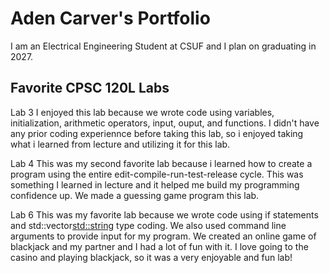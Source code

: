 
# Aden Carver's Portfolio 

I am an Electrical Engineering Student at CSUF and I plan on graduating in 2027. 

## Favorite CPSC 120L Labs

Lab 3 
I enjoyed this lab because we wrote code using variables, 
initialization, arithmetic operators, input, ouput, and functions. 
I didn't have any prior coding experiennce before taking this lab,
so i enjoyed taking what i learned from lecture and utilizing it for this lab.

Lab 4
This was my second favorite lab because i learned how to create a program using
the entire edit-compile-run-test-release cycle. This was something I learned in
lecture and it helped me build my programming confidence up. We made a guessing game program 
this lab. 

Lab 6
This was my favorite lab because we wrote code using if statements and 
std::vector<std::string> type coding. We also used command line arguments 
to provide input for my program. We created an online game of blackjack and my
partner and I had a lot of fun with it. I love going to the casino and playing blackjack, so 
it was a very enjoyable and fun lab!